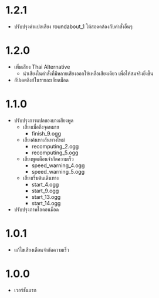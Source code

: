 # 1.2.1
- ปรับปรุงคำแปลเสียง roundabout_1 ให้สอดคล้องกับคำสั่งอื่นๆ

# 1.2.0
- เพิ่มเสียง Thai Alternative
  - นำเสียงในคำสั่งที่มีหลายเสียงออกให้เหลือเสียงเดียว เพื่อให้สมจริงยิ่งขึ้น
- อัปเดตลิงก์ในรายละเอียดม็อด

# 1.1.0
- ปรับปรุงการแปลของบางเสียงพูด
  - เสียงเมื่อถึงจุดหมาย
    - finish_9.ogg
  - เสียงค้นหาเส้นทางใหม่
    - recomputing_2.ogg
    - recomputing_5.ogg
  - เสียงพูดเตือนจำกัดความเร็ว
    - speed_warning_4.ogg
    - speed_warning_5.ogg
  - เสียงเริ่มต้นเดินทาง
    - start_4.ogg
    - start_9.ogg
    - start_13.ogg
    - start_14.ogg
- ปรับปรุงภาพไอคอนม็อด

# 1.0.1
- แก้ไขเสียงเตือนจำกัดความเร็ว

# 1.0.0
- เวอร์ชันแรก